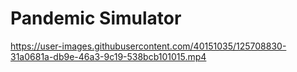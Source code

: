 # Pandemic Simulator


https://user-images.githubusercontent.com/40151035/125708830-31a0681a-db9e-46a3-9c19-538bcb101015.mp4



